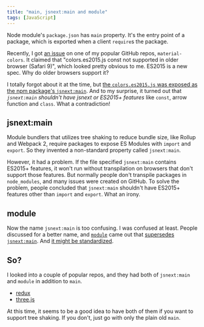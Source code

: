 ```yaml
---
title: "main, jsnext:main and module"
tags: [JavaScript]
---
```


Node module's `package.json` has `main` property. It's the entry point of a package, which is exported when a client `require`s the package.

Recently, I got [an issue](https://github.com/shuhei/material-colors/issues/13) on one of my popular GitHub repos, `material-colors`. It claimed that "colors.es2015.js const not supported in older browser (Safari 9)", which looked pretty obvious to me. ES2015 is a new spec. Why do older browsers support it?

I totally forgot about it at the time, but [the `colors.es2015.js` was exposed as the npm package's `jsnext:main`](https://github.com/shuhei/material-colors/pull/10). And to my surprise, it turned out that _`jsnext:main` shouldn't have *jsnext* or ES2015+ features_ like `const`, arrow function and `class`. What a contradiction!

## jsnext:main

Module bundlers that utilizes tree shaking to reduce bundle size, like Rollup and Webpack 2, require packages to expose ES Modules with `import` and `export`. So they invented a non-standard property called `jsnext:main`.

However, it had a problem. If the file specified `jsnext:main` contains ES2015+ features, it won't run without transpilation on browsers that don't support those features. But normally people don't transpile packages in `node_modules`, and many issues were created on GitHub. To solve the problem, people concluded that `jsnext:main` shouldn't have ES2015+ features other than `import` and `export`. What an irony.

## module

Now the name `jsnext:main` is too confusing. I was confused at least. People discussed for a better name, and [`module`](https://github.com/rollup/rollup/wiki/pkg.module) came out that [supersedes `jsnext:main`](https://github.com/rollup/rollup/wiki/jsnext:main). And [it might be standardized](https://nodesource.com/blog/es-modules-and-node-js-hard-choices/).

## So?

I looked into a couple of popular repos, and they had both of `jsnext:main` and `module` in addition to `main`.

- [redux](https://github.com/reactjs/redux/blob/master/package.json)
- [three.js](https://github.com/mrdoob/three.js/blob/dev/package.json)

At this time, it seems to be a good idea to have both of them if you want to support tree shaking. If you don't, just go with only the plain old `main`.
